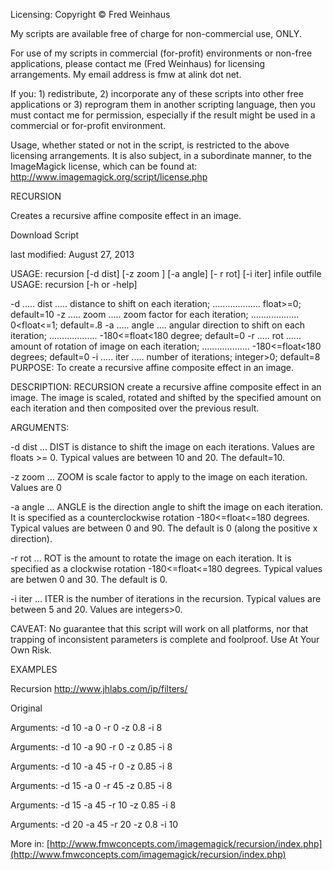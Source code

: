 Licensing:
Copyright © Fred Weinhaus

My scripts are available free of charge for non-commercial use, ONLY.

For use of my scripts in commercial (for-profit) environments or non-free applications, please contact me (Fred Weinhaus) for licensing arrangements. My email address is fmw at alink dot net.

If you: 1) redistribute, 2) incorporate any of these scripts into other free applications or 3) reprogram them in another scripting language, then you must contact me for permission, especially if the result might be used in a commercial or for-profit environment.

Usage, whether stated or not in the script, is restricted to the above licensing arrangements. It is also subject, in a subordinate manner, to the ImageMagick license, which can be found at: http://www.imagemagick.org/script/license.php

RECURSION


Creates a recursive affine composite effect in an image.

Download Script

last modified: August 27, 2013



USAGE: recursion [-d dist] [-z zoom ] [-a angle] [- r rot] [-i iter] infile outfile
USAGE: recursion [-h or -help]

-d ..... dist ..... distance to shift on each iteration;
................... float>=0; default=10
-z ..... zoom ..... zoom factor for each iteration;
................... 0<float<=1; default=.8
-a ..... angle .... angular direction to shift on each iteration;
................... -180<=float<180 degree; default=0
-r ..... rot ...... amount of rotation of image on each iteration;
................... -180<=float<180 degrees; default=0
-i ..... iter ..... number of iterations; integer>0; default=8
PURPOSE: To create a recursive affine composite effect in an image.

DESCRIPTION: RECURSION create a recursive affine composite effect in an image. The image is scaled, rotated and shifted by the specified amount on each iteration and then composited over the previous result.

ARGUMENTS:

-d dist ... DIST is distance to shift the image on each iterations. Values are floats >= 0. Typical values are between 10 and 20. The default=10.

-z zoom ... ZOOM is scale factor to apply to the image on each iteration. Values are 0

-a angle ... ANGLE is the direction angle to shift the image on each iteration. It is specified as a counterclockwise rotation -180<=float<=180 degrees. Typical values are between 0 and 90. The default is 0 (along the positive x direction).

-r rot ... ROT is the amount to rotate the image on each iteration. It is specified as a clockwise rotation -180<=float<=180 degrees. Typical values are betwen 0 and 30. The default is 0.

-i iter ... ITER is the number of iterations in the recursion. Typical values are between 5 and 20. Values are integers>0.

CAVEAT: No guarantee that this script will work on all platforms, nor that trapping of inconsistent parameters is complete and foolproof. Use At Your Own Risk.


EXAMPLES


Recursion
http://www.jhlabs.com/ip/filters/

Original


Arguments:
-d 10 -a 0 -r 0 -z 0.8 -i 8

Arguments:
-d 10 -a 90 -r 0 -z 0.85 -i 8

Arguments:
-d 10 -a 45 -r 0 -z 0.85 -i 8

		
Arguments:
-d 15 -a 0 -r 45 -z 0.85 -i 8

Arguments:
-d 15 -a 45 -r 10 -z 0.85 -i 8

Arguments:
-d 20 -a 45 -r 20 -z 0.8 -i 10

		
More in: [http://www.fmwconcepts.com/imagemagick/recursion/index.php](http://www.fmwconcepts.com/imagemagick/recursion/index.php)